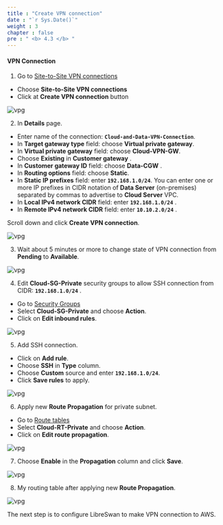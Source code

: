 ```yaml
---
title : "Create VPN connection"
date : "`r Sys.Date()`"
weight : 3
chapter : false
pre : " <b> 4.3 </b> "
---
```



#### **VPN Connection**

1. Go to [Site-to-Site VPN connections](https://console.aws.amazon.com/vpcconsole/home#VpnConnections:)
  + Choose **Site-to-Site VPN connections**
  + Click at **Create VPN connection** button

![vpg](/aws-fcj/ws1/images/4.sitetositevpn/vpn-01.png)


2. In **Details** page.
  + Enter name of the connection: **`Cloud-and-Data-VPN-Connection`**.
  + In **Target gateway type** field: choose **Virtual private gateway**.
  + In **Virtual private gateway** field: choose **Cloud-VPN-GW**.
  + Choose **Existing** in **Customer gateway**  .
  + In **Customer gateway ID** field: choose **Data-CGW**  .
  + In **Routing options** field: choose **Static**.
  + In **Static IP prefixes** field: enter **`192.168.1.0/24`**. You can enter one or more IP prefixes in CIDR notation of **Data Server** (on-premises) separated by commas to advertise to **Cloud Server** VPC.
  + In **Local IPv4 network CIDR** field: enter **`192.168.1.0/24`**  .
  + In **Remote IPv4 network CIDR** field: enter **`10.10.2.0/24`**  .

  Scroll down and click **Create VPN connection**.



![vpg](/aws-fcj/ws1/images/4.sitetositevpn/vpn-02.png)

3. Wait about 5 minutes or more to change state of VPN connection from **Pending** to **Available**.

![vpg](/aws-fcj/ws1/images/4.sitetositevpn/vpn-03.png)

4. Edit **Cloud-SG-Private** security groups to allow SSH connection from CIDR: **`192.168.1.0/24`** .
  + Go to [Security Groups](https://console.aws.amazon.com/vpcconsole/home#SecurityGroups:)
  + Select **Cloud-SG-Private** and choose **Action**.
  + Click on **Edit inbound rules**.


![vpg](/aws-fcj/ws1/images/4.sitetositevpn/vpn-04.png)

5. Add SSH connection.
  + Click on **Add rule**.
  + Choose **SSH** in **Type** column.
  + Choose **Custom** source and enter **`192.168.1.0/24`**.
  + Click **Save rules** to apply.

![vpg](/aws-fcj/ws1/images/4.sitetositevpn/vpn-05.png)


6. Apply new **Route Propagation** for private subnet.
  + Go to [Route tables](https://console.aws.amazon.com/vpcconsole/home#RouteTables:)
  + Select **Cloud-RT-Private** and choose **Action**.
  + Click on **Edit route propagation**.

![vpg](/aws-fcj/ws1/images/4.sitetositevpn/vpn-06.png)

7. Choose **Enable** in the **Propagation** column and click **Save**.

![vpg](/aws-fcj/ws1/images/4.sitetositevpn/vpn-07.png)

8. My routing table after applying new **Route Propagation**.

![vpg](/aws-fcj/ws1/images/4.sitetositevpn/vpn-08.png)


The next step is to configure LibreSwan to make VPN connection to AWS.